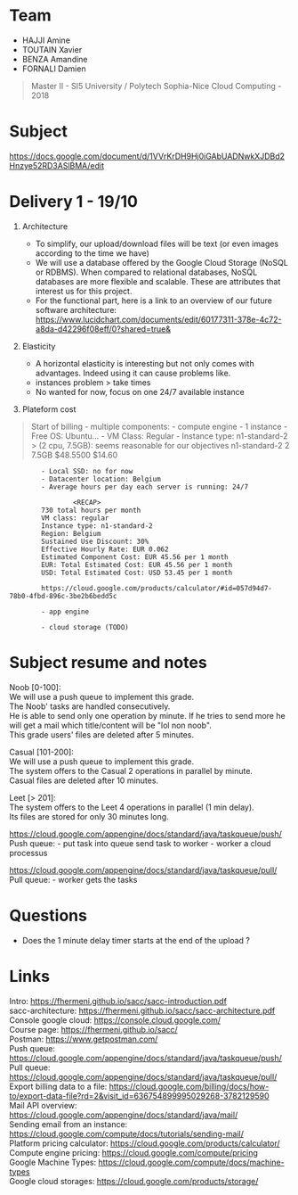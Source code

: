 # Team
- HAJJI Amine
- TOUTAIN Xavier
- BENZA Amandine
- FORNALI Damien

> Master II - SI5
> University / Polytech Sophia-Nice
> Cloud Computing - 2018

# Subject
https://docs.google.com/document/d/1VVrKrDH9Hj0iGAbUADNwkXJDBd2Hnzye52RD3ASlBMA/edit

# Delivery 1 - 19/10

1. Architecture
	- To simplify, our upload/download files will be text (or even images according to the time we have) 
	- We will use a database offered by the Google Cloud Storage (NoSQL or RDBMS). When compared to relational databases, NoSQL databases are more flexible and scalable. These are attributes that interest us for this project.
	- For the functional part, here is a link to an overview of our future software architecture: https://www.lucidchart.com/documents/edit/60177311-378e-4c72-a8da-d42296f08eff/0?shared=true&

2. Elasticity
	- A horizontal elasticity is interesting but not only comes with advantages. Indeed using it can cause problems like.
	- instances problem > take times
	- No wanted for now, focus on one 24/7 available instance

3. Plateform cost
 > Start of billing
	- multiple components:
		- compute engine
			- 1 instance
			- Free OS: Ubuntu...
			- VM Class: Regular
			- Instance type: n1-standard-2
				> (2 cpu, 7.5GB): seems reasonable for our objectives
			n1-standard-2	2	7.5GB	$48.5500	$14.60

			- Local SSD: no for now
			- Datacenter location: Belgium
			- Average hours per day each server is running: 24/7

					<RECAP>
			730 total hours per month
			VM class: regular
			Instance type: n1-standard-2
			Region: Belgium
			Sustained Use Discount: 30% 
			Effective Hourly Rate: EUR 0.062
			Estimated Component Cost: EUR 45.56 per 1 month
			EUR: Total Estimated Cost: EUR 45.56 per 1 month
			USD: Total Estimated Cost: USD 53.45 per 1 month 

			https://cloud.google.com/products/calculator/#id=057d94d7-78b0-4fbd-896c-3be2b6bedd5c

			- app engine

			- cloud storage (TODO)

# Subject resume and notes
Noob [0-100]:<br>
We will use a push queue to implement this grade.<br>
The Noob' tasks are handled consecutively.<br>
He is able to send only one operation by minute. If he tries to send more he will get a mail which title/content will be "lol non noob".<br>
This grade users' files are deleted after 5 minutes.<br>

Casual [101-200]:<br>
We will use a push queue to implement this grade.<br>
The system offers to the Casual 2 operations in parallel by minute.<br>
Casual files are deleted after 10 minutes.<br>

Leet [> 201]:<br>
The system offers to the Leet 4 operations in parallel (1 min delay).<br>
Its files are stored for only 30 minutes long.<br>

https://cloud.google.com/appengine/docs/standard/java/taskqueue/push/
Push queue:
	- put task into queue send task to worker
	- worker a cloud processus

https://cloud.google.com/appengine/docs/standard/java/taskqueue/pull/
Pull queue:
	- worker gets the tasks

# Questions
- Does the 1 minute delay timer starts at the end of the upload ?

# Links
Intro: https://fhermeni.github.io/sacc/sacc-introduction.pdf<br>
sacc-architecture: https://fhermeni.github.io/sacc/sacc-architecture.pdf<br>
Console google cloud: https://console.cloud.google.com/<br>
Course page: https://fhermeni.github.io/sacc/<br>
Postman: https://www.getpostman.com/<br>
Push queue: https://cloud.google.com/appengine/docs/standard/java/taskqueue/push/<br>
Pull queue: https://cloud.google.com/appengine/docs/standard/java/taskqueue/pull/<br>
Export billing data to a file: https://cloud.google.com/billing/docs/how-to/export-data-file?rd=2&visit_id=636754899995029268-3782129590<br>
Mail API overview: https://cloud.google.com/appengine/docs/standard/java/mail/<br>
Sending email from an instance: https://cloud.google.com/compute/docs/tutorials/sending-mail/<br>
Platform pricing calculator: https://cloud.google.com/products/calculator/<br>
Compute engine pricing: https://cloud.google.com/compute/pricing<br>
Google Machine Types: https://cloud.google.com/compute/docs/machine-types<br>
Google cloud storages: https://cloud.google.com/products/storage/<br>